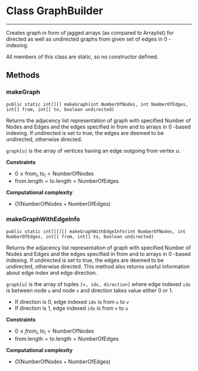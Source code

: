 # Class GraphBuilder
- - -

Creates graph in form of jagged arrays (as compared to Arraylist) for directed as well as undirected graphs from given set of edges in $0$ -indexing.

All members of this class are static, so no constructor defined.

## Methods

### makeGraph
```
public static int[][] makeGraph(int NumberOfNodes, int NumberOfEdges, int[] from, int[] to, boolean undirected)
```
Returns the adjacency list representation of graph with specified Number of Nodes and Edges and the edges specified in from and to arrays in $0$ -based indexing. If undirected is set to true, the edges are deemed to be undirected, otherwise directed.

```graph[u]``` is the array of vertices having an edge outgoing from vertex $u$.

**Constraints**
* $0 \leq \mathrm{from}_i, \mathrm{to}_i < \mathrm{NumberOfNodes}$
* $\mathrm{from.length} = \mathrm{to.length} = \mathrm{NumberOfEdges}$

**Computational complexity**
* $O(\mathrm{NumberOfNodes} + \mathrm{NumberOfEdges})$

### makeGraphWithEdgeInfo
```
public static int[][][] makeGraphWithEdgeInfo(int NumberOfNodes, int NumberOfEdges, int[] from, int[] to, boolean undirected)
```

Returns the adjacency list representation of graph with specified Number of Nodes and Edges and the edges specified in from and to arrays in $0$ -based indexing. If undirected is set to true, the edges are deemed to be undirected, otherwise directed. This method also returns useful information about edge index and edge direction.

```graph[u]``` is the array of tuples ```[v, idx, direction]``` where edge indexed ```idx``` is between node ```u``` and node ```v``` and direction takes value either $0$ or $1$.
- If direction is $0$, edge indexed ```idx``` is from ```u``` to ```v```
- If direction is $1$, edge indexed ```idx``` is from ```v``` to ```u```

**Constraints**
* $0 \leq from_i, to_i < \mathrm{NumberOfNodes}$
* $\mathrm{from.length} = \mathrm{to.length} = \mathrm{NumberOfEdges}$

**Computational complexity**
* $O(\mathrm{NumberOfNodes} + \mathrm{NumberOfEdges})$
